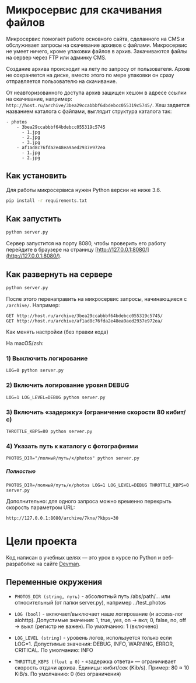 # Микросервис для скачивания файлов

Микросервис помогает работе основного сайта, сделанного на CMS и обслуживает
запросы на скачивание архивов с файлами. Микросервис не умеет ничего, кроме упаковки файлов
в архив. Закачиваются файлы на сервер через FTP или админку CMS.

Создание архива происходит на лету по запросу от пользователя. Архив не сохраняется на диске, вместо этого по мере упаковки он сразу отправляется пользователю на скачивание.

От неавторизованного доступа архив защищен хешом в адресе ссылки на скачивание, например: `http://host.ru/archive/3bea29ccabbbf64bdebcc055319c5745/`. Хеш задается названием каталога с файлами, выглядит структура каталога так:

```
- photos
    - 3bea29ccabbbf64bdebcc055319c5745
      - 1.jpg
      - 2.jpg
      - 3.jpg
    - af1ad8c76fda2e48ea9aed2937e972ea
      - 1.jpg
      - 2.jpg
```


## Как установить

Для работы микросервиса нужен Python версии не ниже 3.6.

```bash
pip install -r requirements.txt
```

## Как запустить

```bash
python server.py
```

Сервер запустится на порту 8080, чтобы проверить его работу перейдите в браузере на страницу [http://127.0.0.1:8080/](http://127.0.0.1:8080/).

## Как развернуть на сервере

```bash
python server.py
```

После этого перенаправить на микросервис запросы, начинающиеся с `/archive/`. Например:

```
GET http://host.ru/archive/3bea29ccabbbf64bdebcc055319c5745/
GET http://host.ru/archive/af1ad8c76fda2e48ea9aed2937e972ea/
```
Как менять настройки (без правки кода)

На macOS/zsh:

### 1) Выключить логирование
`LOG=0 python server.py`

### 2) Включить логирование уровня DEBUG
`LOG=1 LOG_LEVEL=DEBUG python server.py`

### 3) Включить «задержку» (ограничение скорости 80 кибит/с)
`THROTTLE_KBPS=80 python server.py`

### 4) Указать путь к каталогу с фотографиями
`PHOTOS_DIR="/полный/путь/к/photos" python server.py`
##### Полностью
`PHOTOS_DIR=/полный/путь/к/photos LOG=1 LOG_LEVEL=DEBUG THROTTLE_KBPS=0  server.py`

Дополнительно: для одного запроса можно временно перекрыть скорость параметром URL:

`http://127.0.0.1:8080/archive/7kna/?kbps=30`
# Цели проекта

Код написан в учебных целях — это урок в курсе по Python и веб-разработке на сайте [Devman](https://dvmn.org).

## Переменные окружения

- `PHOTOS_DIR (string, путь)` - абсолютный путь /abs/path/... или относительный (от папки server.py), например ../test_photos

- `LOG (bool)` - включает/выключает наше логирование (и access-лог aiohttp).
Допустимые значения: 1, true, yes, on → вкл; 0, false, no, off → выкл (регистр не важен).
По умолчанию: 1 (включено)

- `LOG_LEVEL (string)` - уровень логов, используется только если LOG=1.
Допустимые значения: DEBUG, INFO, WARNING, ERROR, CRITICAL.
По умолчанию: INFO

- `THROTTLE_KBPS (float ≥ 0)` - «задержка ответа» — ограничивает скорость отдачи архива.
Единицы: кибит/сек (Kib/s). Пример: 80 ≈ 10 KiB/s.
По умолчанию: 0 (без ограничения)


